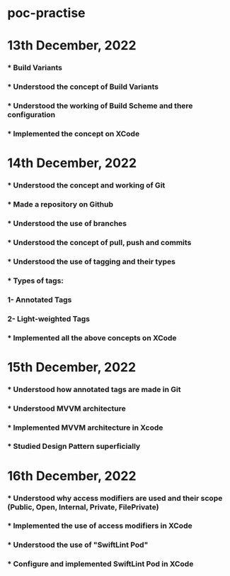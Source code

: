 # poc-practise

# 13th December, 2022
### * Build Variants
### * Understood the concept of Build Variants
### * Understood the working of Build Scheme and there configuration
### * Implemented the concept on XCode

# 14th December, 2022
### * Understood the concept and working of Git
### * Made a repository on Github
### * Understood the use of branches
### * Understood the concept of pull, push and commits
### * Understood the use of tagging and their types
### * Types of tags:
### 1- Annotated Tags
### 2- Light-weighted Tags
### * Implemented all the above concepts on XCode

# 15th December, 2022
### * Understood how annotated tags are made in Git
### * Understood MVVM architecture
### * Implemented MVVM architecture in Xcode
### * Studied Design Pattern superficially

# 16th December, 2022
### * Understood why access modifiers are used and their scope (Public, Open, Internal, Private, FilePrivate)
### * Implemented the use of access modifiers in XCode
### * Understood the use of "SwiftLint Pod"
### * Configure and implemented SwiftLint Pod in XCode
